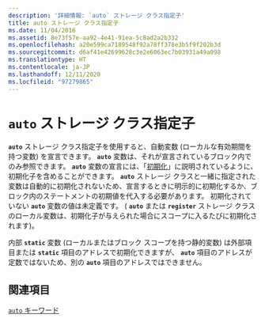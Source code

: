 ```yaml
---
description: '詳細情報: `auto` ストレージ クラス指定子'
title: auto ストレージ クラス指定子
ms.date: 11/04/2016
ms.assetid: 8e73f57e-aa92-4e41-91ea-5c8ad2a2b332
ms.openlocfilehash: a20e599ca7189548f92a78ff378e3b5f9f202b3d
ms.sourcegitcommit: d6af41e42699628c3e2e6063ec7b03931a49a098
ms.translationtype: HT
ms.contentlocale: ja-JP
ms.lasthandoff: 12/11/2020
ms.locfileid: "97279865"
---
```

# <a name="auto-storage-class-specifier"></a>`auto` ストレージ クラス指定子

**`auto`** ストレージ クラス指定子を使用すると、自動変数 (ローカルな有効期間を持つ変数) を宣言できます。 **`auto`** 変数は、それが宣言されているブロック内でのみ参照できます。 **`auto`** 変数の宣言には、「[初期化](../c-language/initialization.md)」に説明されているように、初期化子を含めることができます。 **`auto`** ストレージ クラスと一緒に指定された変数は自動的に初期化されないため、宣言するときに明示的に初期化するか、ブロック内のステートメントの初期値を代入する必要があります。 初期化されていない **`auto`** 変数の値は未定義です。 ( **`auto`** または **`register`** ストレージ クラスのローカル変数は、初期化子が与えられた場合にスコープに入るたびに初期化されます)。

内部 **`static`** 変数 (ローカルまたはブロック スコープを持つ静的変数) は外部項目または **`static`** 項目のアドレスで初期化できますが、 **`auto`** 項目のアドレスが定数ではないため、別の **`auto`** 項目のアドレスではできません。

## <a name="see-also"></a>関連項目

[`auto` キーワード](../cpp/auto-cpp.md)
